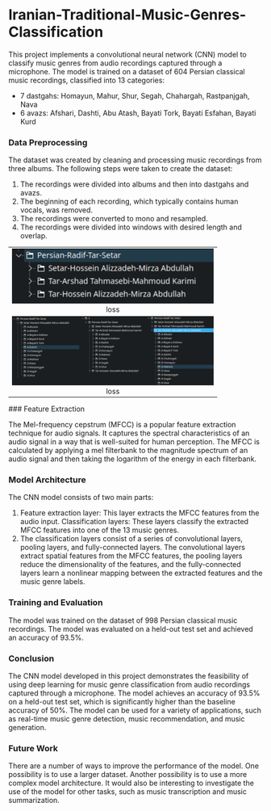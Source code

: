 # Iranian-Traditional-Music-Genres-Classification

This project implements a convolutional neural network (CNN) model to classify music genres from audio recordings captured through a microphone. The model is trained on a dataset of 604 Persian classical music recordings, classified into 13 categories:

- 7 dastgahs: Homayun, Mahur, Shur, Segah, Chahargah, Rastpanjgah, Nava
- 6 avazs: Afshari, Dashti, Abu Atash, Bayati Tork, Bayati Esfahan, Bayati Kurd

### Data Preprocessing

The dataset was created by cleaning and processing music recordings from three albums. The following steps were taken to create the dataset:

1. The recordings were divided into albums and then into dastgahs and avazs.
2. The beginning of each recording, which typically contains human vocals, was removed.
3. The recordings were converted to mono and resampled.
4. The recordings were divided into windows with desired length and overlap.

<table>
  <tr>
    <td align="center">
      <img src="images/album.png" alt="vis1" width="400">
      <br>
      loss
    </td>
  </tr>
  <tr>
    <td align="center">
      <img src="images/dastgah-avaz.png" alt="vis1" width="400">
      <br>
      loss
    </td>
  </tr>
</table>
### Feature Extraction

The Mel-frequency cepstrum (MFCC) is a popular feature extraction technique for audio signals. It captures the spectral characteristics of an audio signal in a way that is well-suited for human perception. The MFCC is calculated by applying a mel filterbank to the magnitude spectrum of an audio signal and then taking the logarithm of the energy in each filterbank.

### Model Architecture

The CNN model consists of two main parts:

1. Feature extraction layer: This layer extracts the MFCC features from the audio input.
Classification layers: These layers classify the extracted MFCC features into one of the 13 music genres.
2. The classification layers consist of a series of convolutional layers, pooling layers, and fully-connected layers. The convolutional layers extract spatial features from the MFCC features, the pooling layers reduce the dimensionality of the features, and the fully-connected layers learn a nonlinear mapping between the extracted features and the music genre labels.

### Training and Evaluation

The model was trained on the dataset of 998 Persian classical music recordings. The model was evaluated on a held-out test set and achieved an accuracy of 93.5%.

### Conclusion

The CNN model developed in this project demonstrates the feasibility of using deep learning for music genre classification from audio recordings captured through a microphone. The model achieves an accuracy of 93.5% on a held-out test set, which is significantly higher than the baseline accuracy of 50%. The model can be used for a variety of applications, such as real-time music genre detection, music recommendation, and music generation.

### Future Work

There are a number of ways to improve the performance of the model. One possibility is to use a larger dataset. Another possibility is to use a more complex model architecture. It would also be interesting to investigate the use of the model for other tasks, such as music transcription and music summarization.

